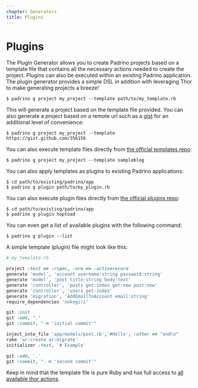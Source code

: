 ```yaml
---
chapter: Generators
title: Plugins
---
```


# Plugins

The Plugin Generator allows you to create Padrino projects based on a template
file that contains all the necessary actions needed to create the project.
Plugins can also be executed within an existing Padrino application. The plugin
generator provides a simple DSL in addition with leveraging Thor to make
generating projects a breeze!

```shell
$ padrino g project my_project --template path/to/my_template.rb
```

This will generate a project based on the template file provided. You can also
generate a project based on a remote url such as a
[gist](https://gist.github.com/ "gist") for an additional level of convenience:

```shell
$ padrino g project my_project --template https://gist.github.com/356156
```

You can also execute template files directly from
[the official templates repo](http://github.com/padrino/padrino-recipes/tree/master/templates
"the official templates repo"):

```shell
$ padrino g project my_project --template sampleblog
```

You can also apply templates as plugins to existing Padrino applications:

```shell
$ cd path/to/existing/padrino/app
$ padrino g plugin path/to/my_plugin.rb
```

You can also execute plugin files directly from
[the official plugins repo](https://github.com/padrino/padrino-recipes/tree/master/plugins/
"the official plugins repo"):

```shell
$ cd path/to/existing/padrino/app
$ padrino g plugin hoptoad
```

You can even get a list of available plugins with the following command:

```shell
$ padrino g plugin --list
```

A simple template (plugin) file might look like this:

```ruby
# my_template.rb

project :test => :rspec, :orm => :activerecord
generate 'model', 'account username:string password:string'
generate 'model', 'post title:string body:text'
generate 'controller', 'posts get:index get:new post:new'
generate 'controller', 'users get:index'
generate 'migration', 'AddEmailToAccount email:string'
require_dependencies 'nokogiri'

git :init
git :add, "."
git :commit, "-m 'initial commit'"

inject_into_file 'app/models/post.rb','#Hello', :after => "end\n"
rake 'ar:create ar:migrate'
initializer :test, '# Example'

git :add, '.'
git :commit, "- m 'second commit'"
```

Keep in mind that the template file is pure Ruby and has full access to
[all available thor actions](https://github.com/erikhuda/thor/blob/master/lib/thor/actions.rb
"thor actions").
